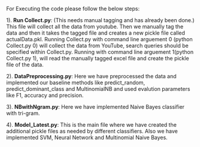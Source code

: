 For Executing the code please follow the below steps:

1). <b>Run Collect.py</b>: (This needs manual tagging and has already been done.)
    This file will collect all the data from youtube. Then we manually tag the data and then it takes the tagged file and creates a new pickle file called actualData.pkl. Running Collect.py with command line arguement 0 (python Collect.py 0) will collect the data from YouTube, search queries should be specified within Collect.py. Running with command line arguement 1(python Collect.py 1), will read the manually tagged excel file and create the pickle file of the data. 

2). <b>DataPreprocessing.py</b>:
    Here we have preprocessed the data and implemented our baseline methods like predict_random, predict_dominant_class and          MultinomialNB and used evalution parameters like F1, accuracy and precision.

3). <b>NBwithNgram.py</b>:
    Here we have implemented Naive Bayes classifier with tri-gram.

4). <b>Model_Latest.py</b>:
    This is the main file where we have created the additional pickle files as needed by different classifiers. Also we have       implemented SVM, Neural Network and Multinomial Naive Bayes.
